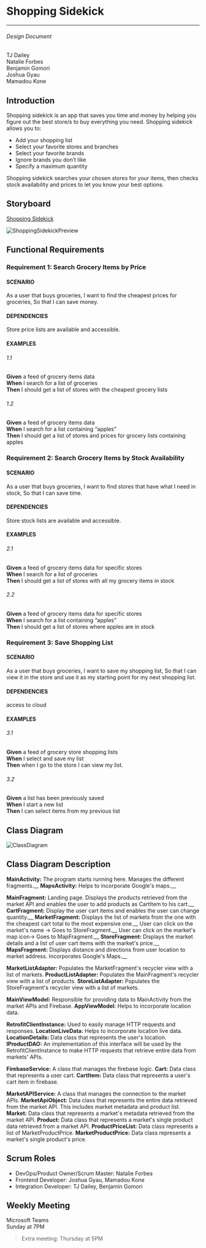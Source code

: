 # Shopping Sidekick
---
###### Design Document

TJ Dailey  
Natalie Forbes  
Benjamin Gomori  
Joshua Gyau  
Mamadou Kone

## Introduction

Shopping sidekick is an app that saves you time and money by helping you figure out the best store/s to buy everything you need. Shopping sidekick allows you to:
-	Add your shopping list
-	Select your favorite stores and branches
-	Select your favorite brands
-	Ignore brands you don’t like
-	Specify a maximum quantity 

Shopping sidekick searches your chosen stores for your items, then checks stock availability and prices to let you know your best options. 
## Storyboard
[Shopping Sidekick](https://projects.invisionapp.com/prototype/ckkhhheid002wmg01p4rl98gv/play)

![ShoppingSidekickPreview](https://user-images.githubusercontent.com/64596547/106222273-2c930080-61ad-11eb-9c5a-90e546288892.png)

## Functional Requirements

### Requirement 1: Search Grocery Items by Price
#### SCENARIO
As a user that buys groceries,
I want to find the cheapest prices for groceries,
So that I can save money.
#### DEPENDENCIES
Store price lists are available and accessible.

#### EXAMPLES
###### 1.1
**Given** a feed of grocery items data  
**When** I search for a list of groceries  
**Then** I should get a list of stores with the cheapest grocery lists

###### 1.2
**Given** a feed of grocery items data  
**When** I search for a list containing “apples”  
**Then** I should get a list of stores and prices for grocery lists containing apples

### Requirement 2: Search Grocery Items by Stock Availability
#### SCENARIO
As a user that buys groceries,
I want to find stores that have what I need in stock,
So that I can save time.
#### DEPENDENCIES
Store stock lists are available and accessible.

#### EXAMPLES
###### 2.1
**Given** a feed of grocery items data for specific stores  
**When** I search for a list of groceries  
**Then** I should get a list of stores with all my grocery items in stock

###### 2.2
**Given** a feed of grocery items data for specific stores  
**When** I search for a list containing “apples”  
**Then** I should get a list of stores where apples are in stock

### Requirement 3: Save Shopping List
#### SCENARIO
As a user that buys groceries,
I want to save my shopping list,
So that I can view it in the store and use it as my starting point for my next shopping list.
#### DEPENDENCIES
access to cloud
#### EXAMPLES
###### 3.1
**Given** a feed of grocery store shopping lists  
**When** I select and save my list  
**Then** when I go to the store I can view my list.

###### 3.2
**Given** a list has been previously saved  
**When** I start a new list  
**Then** I can select items from my previous list

## Class Diagram
![ClassDiagram](https://user-images.githubusercontent.com/54749949/115595602-1cb72400-a2a5-11eb-87cd-7f01c686e6d2.png)

## Class Diagram Description
**MainActivity:** The program starts running here. Manages the different fragments.__
**MapsActivity:** Helps to incorporate Google's maps.__

**MainFragment:** Landing page. Displays the products retrieved from the market API and enables the user to add products as CartItem to his cart.__
**CartFragment:** Display the user cart items and enables the user can change quantity.__
**MarketFragment:** Displays the list of markets from the one with the cheapest cart total to the most expensive one.__ 
User can click on the market's name -> Goes to StoreFragment.__
User can click on the market's map icon-> Goes to MapFragment.__
**StoreFragment:** Displays the market details and a list of user cart items with the market's price.__
**MapsFragment:** Displays distance and directions from user location to market address. Incorporates Google's Maps.__


**MarketListAdapter:** Populates the MarketFragment's recycler view with a list of markets.
**ProductListAdapter:** Populates the MainFragment's recycler view with a list of products.
**StoreListAdapter:** Populates the StoreFragment's recycler view with a list of markets.

**MainViewModel:** Responsible for providing data to MainActivity from the market APIs and Firebase.
**AppViewModel:** Helps to incorporate location data.

**RetrofitClientInstance:** Used to easily manage HTTP requests and responses.
**LocationLiveData:** Helps to incorporate location live data.
**LocationDetails:** Data class that represents the user's location. 
**IProductDAO:** An implementation of this interface will be used by the RetrofitClientInstance to make HTTP requests that retrieve entire data from markets' APIs.

**FirebaseService:** A class that manages the firebase logic.
**Cart:** Data class that represents a user cart.
**CartItem:** Data class that represents a user's cart item in firebase. 

**MarketAPIService:** A class that manages the connection to the market APIs.
**MarketApiObject:** Data class that represents the entire data retrieved from the market API. This includes market metadata and product list.
**Market:** Data class that represents a market's metadata retrieved from the market API.
**Product:** Data class that represents a market's single product data retrieved from a market API.
**ProductPriceList:** Data class represents a list of MarketProductPrice.
**MarketProductPrice:** Data class represents a market's single product's price.

## Scrum Roles

-	DevOps/Product Owner/Scrum Master: Natalie Forbes
-	Frontend Developer: Joshua Gyau, Mamadou Kone
-	Integration Developer: TJ Dailey, Benjamin Gomori
## Weekly Meeting

Microsoft Teams  
Sunday at 7PM
> Extra meeting: Thursday at 5PM


